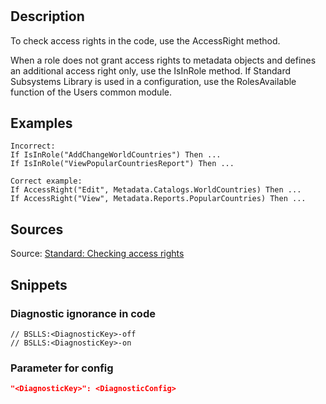 # <Diagnostic name>

<Metadata>

## <Params>

<!-- Блоки выше заполняются автоматически, не трогать -->
## Description
<!-- Описание диагностики заполняется вручную. Необходимо понятным языком описать смысл и схему работу -->
To check access rights in the code, use the AccessRight method.

When a role does not grant access rights to metadata objects and defines an additional access right only, 
use the IsInRole method. If Standard Subsystems Library is used in a configuration,
use the RolesAvailable function of the Users common module.
## Examples
<!-- В данном разделе приводятся примеры, на которые диагностика срабатывает, а также можно привести пример, как можно исправить ситуацию -->
```
Incorrect:
If IsInRole("AddChangeWorldCountries") Then ...
If IsInRole("ViewPopularCountriesReport") Then ...
```
```
Correct example:
If AccessRight("Edit", Metadata.Catalogs.WorldCountries) Then ...
If AccessRight("View", Metadata.Reports.PopularCountries) Then ...
```
## Sources
<!-- Необходимо указывать ссылки на все источники, из которых почерпнута информация для создания диагностики -->
<!-- Примеры источников

* Источник: [Стандарт: Тексты модулей](https://its.1c.ru/db/v8std#content:456:hdoc)
* Полезная информаця: [Отказ от использования модальных окон](https://its.1c.ru/db/metod8dev#content:5272:hdoc)
* Источник: [Cognitive complexity, ver. 1.4](https://www.sonarsource.com/docs/CognitiveComplexity.pdf) -->
Source: [Standard: Checking access rights](https://support.1ci.com/hc/en-us/articles/360011003180-Checking-access-rights)
## Snippets
<!-- Блоки ниже заполняются автоматически, не трогать -->

### Diagnostic ignorance in code

```bsl
// BSLLS:<DiagnosticKey>-off
// BSLLS:<DiagnosticKey>-on
```

### Parameter for config

```json
"<DiagnosticKey>": <DiagnosticConfig>
```
